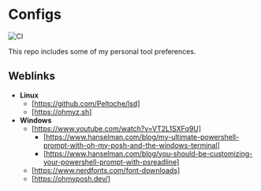 # Configs

![CI](https://github.com/deeagle/configs/workflows/CI/badge.svg)

This repo includes some of my personal tool preferences.

## Weblinks

- **Linux**
  - [https://github.com/Peltoche/lsd]
  - [https://ohmyz.sh]
- **Windows**
  - [https://www.youtube.com/watch?v=VT2L1SXFq9U]
    - [https://www.hanselman.com/blog/my-ultimate-powershell-prompt-with-oh-my-posh-and-the-windows-terminal]
    - [https://www.hanselman.com/blog/you-should-be-customizing-your-powershell-prompt-with-psreadline]
  - [https://www.nerdfonts.com/font-downloads]
  - [https://ohmyposh.dev/]
